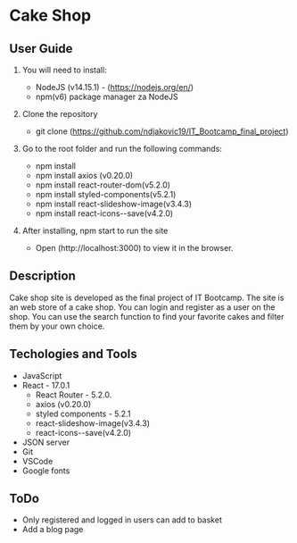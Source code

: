 # Cake Shop
## User Guide

1. You will need to install:
    - NodeJS (v14.15.1) - (https://nodejs.org/en/)
    - npm(v6) package manager za NodeJS

2. Clone the repository
    - git clone (https://github.com/ndjakovic19/IT_Bootcamp_final_project)
3. Go to the root folder and run the following commands:
    - npm install
    - npm install axios (v0.20.0)
    - npm install react-router-dom(v5.2.0)
    - npm install styled-components(v5.2.1)
    - npm install react-slideshow-image(v3.4.3)
    - npm install react-icons--save(v4.2.0)
4. After installing, npm start to run the site
    - Open (http://localhost:3000) to view it in the browser.

## Description 

Cake shop site is developed as the final project of IT Bootcamp. The site is an web store of a cake shop. You can login and register as a user on the shop. You can use the search function to find your favorite cakes and filter them by your own choice. 

## Techologies and Tools

- JavaScript
- React - 17.0.1
    - React Router - 5.2.0.
    - axios (v0.20.0)
    - styled components - 5.2.1
    - react-slideshow-image(v3.4.3)
    - react-icons--save(v4.2.0)
- JSON server
- Git
- VSCode
- Google fonts

## ToDo 

- Only registered and logged in users can add to basket
- Add a blog page
